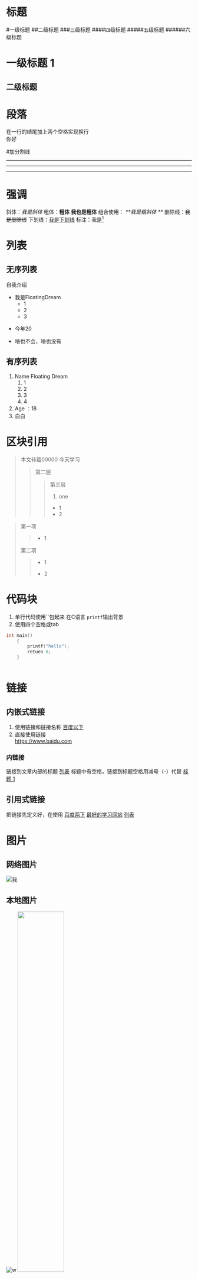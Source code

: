 # 标题
#一级标题
##二级标题
###三级标题
####四级标题
#####五级标题
######六级标题

一级标题 1
===

二级标题
---

# 段落

在一行的结尾加上两个空格实现换行   
你好

#加分割线
***
* * *
---

# 强调
斜体：_我是斜体_
粗体：__粗体__     **我也是粗体**
组合使用： _**我是粗斜体 **_
删除线：~~我是删除线~~
下划线：<u>我是下划线</u>
标注：我是[^小白]



# 列表
## 无序列表
自我介绍  
+ 我是FloatingDream
  +  1
  +  2
  +  3
- 今年20
* 啥也不会，啥也没有

## 有序列表
1. Name Floating Dream
   1. 1
   2. 2
   3. 3
   4. 4
2. Age ：18
3. 白白

# 区块引用
> 本文转载00000
> 今天学习
>> 第二层
>>> 第三层
>>> 1. one
>>>  + 1
>>>  + 2
>>>  

> 第一项
> > + 1
>
> 第二项
> > + 1
> >
> > + 2
> >

# 代码块
1. 单行代码使用``包起来
	在C语言 `printf`输出背景
2. 使用四个空格或tab
```	c
int main()
	{
		printf("hello");
		retuen 0;
	}
```

```markdown

```

# 链接

## 内嵌式链接  
1. 使用链接和链接名称
   [百度以下](https:www.baidu.com)
2. 直接使用链接  
     <https://www.baidu.com>

### 内链接
链接到文章内部的标题
[列表](#列表)
标题中有空格，链接到标题空格用减号（-）代替
[标题 1](#一级标题-1)

## 引用式链接
把链接先定义好，在使用
[百度两下][baidu]
[最好的学习网站][blibli]
[列表][list]


# 图片
## 网络图片
![我](https://ts1.cn.mm.bing.net/th/id/R-C.f18341ead97a65cfc05a822a988d4f6a?rik=CQ28voXJDfPvYg&riu=http%3a%2f%2fpic.616pic.com%2fys_bnew_img%2f00%2f10%2f46%2fo717NLaCbU.jpg&ehk=lndVaHgnfykA8ea7o2I%2fjU8NfXoVwEL9I7sP29WMRPo%3d&risl=&pid=ImgRaw&r=0)

## 本地图片
![w](C:\Users\asus\Pictures\QQ图片20210219105335.jpg)
<img src="C:\Users\asus\Pictures\QQ图片20210219105335.jpg" width="50%"/>



# 表格
Markdown 制作表格使用|来分隔不同的单元格，使用-来分隔表头和其他行
语法格式如下（中间空格可有可无）
|  表头  |  表头 |
|  :-:  |  :-: |
|  单元格  |  单元格  |

# emoji表情
:smile: :bus: 

:cactus:

:calendar:
[markdown 表情大全](https://www.webfx.com/tools/emoji-cheat-sheet/)

<font color='red' size='60pt'>hello</font>

<p style='color:red;font:normal 26pt '宋体'>hello</p>

# Typora

|   快捷键    |        作用        |    快捷键    |      作用      |
| :---------: | :----------------: | :----------: | :------------: |
|   Ctrl+1    |      一阶标题      |    Ctrl+B    |    字体加粗    |
|   Ctrl+2    |      二阶标题      |    Ctrl+I    |    字体斜线    |
|   Ctrl+3    |      三阶标题      |    Ctrl+U    |     下划线     |
|   Ctrl+4    |      四阶标题      |  Ctrl+Home   | 返回Typora顶部 |
|   Ctrl+5    |      五阶标题      |   Ctrl+End   | 返回Typora底部 |
|   Ctrl+6    |      六阶标题      |    Ctrl+T    |    创建表格    |
|   Ctrl+L    |     选中某句话     |    Ctrl+K    |   创建超链接   |
|   Ctrl+D    |    选中某个单词    |    Ctrl+F    |      搜索      |
|   Ctrl+E    | 选中相同格式的文字 |    Ctrl+H    |   搜索并替换   |
| Alt+Shift+5 |       删除线       | Ctrl+Shift+I |    插入图片    |










<!--定义链接-->
[baidu]: https://www.baidu.com
[blibli]:https://www.blibli.com
[list]:#列表




[^小白]: 啥也不会





